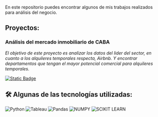 <p>
En este repositorio puedes encontrar algunos de mis trabajos realizados para análisis del negocio.
</p>

## Proyectos:

### Análisis del mercado inmobiliario de CABA
_El objetivo de este proyecto es analizar los datos del lider del sector, en cuanto a los alquileres temporales respecta, Airbnb. Y encontrar departamentos que tengan el mayor potencial comercial para alquileres temporales._

[![Static Badge](https://img.shields.io/badge/Ir%20-%208A2BE2)](https://github.com/dani-ctes/Business-Analytics/tree/main/ANALISIS_DEL_MERCADO_INMOBILIARIO_Buenos_Aires)

## 🛠 Algunas de las tecnologías utilizadas:
![Python](https://img.shields.io/badge/python-3670A0?style=for-the-badge&logo=python&logoColor=ffdd54)
![Tableau](https://img.shields.io/badge/Tableau-E97627?style=for-the-badge&logo=Tableau&logoColor=white)
![Pandas](https://img.shields.io/badge/Pandas-2C2D72?style=for-the-badge&logo=pandas&logoColor=white)
![NUMPY](https://img.shields.io/badge/Numpy-777BB4?style=for-the-badge&logo=numpy&logoColor=white)
![SCIKIT LEARN](https://img.shields.io/badge/scikit_learn-F7931E?style=for-the-badge&logo=scikit-learn&logoColor=white)
